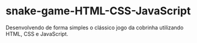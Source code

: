 # snake-game-HTML-CSS-JavaScript
 Desenvolvendo de forma simples o clássico jogo da cobrinha utilizando HTML, CSS e JavaScript.
